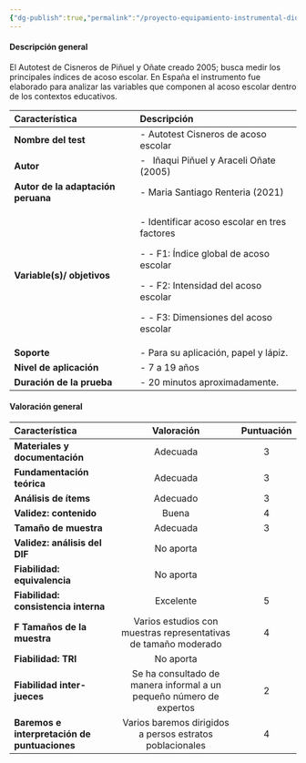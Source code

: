 ```yaml
---
{"dg-publish":true,"permalink":"/proyecto-equipamiento-instrumental-dioses/autotest-cisneros-de-acoso-escolar/"}
---
```


#### <a name="_rciewy2seujp"></a>**Descripción general**
El Autotest de Cisneros de Piñuel y Oñate creado 2005; busca medir los principales índices de acoso escolar. En España el instrumento fue elaborado para analizar las variables que componen al acoso escolar dentro de los contextos educativos.

|**Característica**|**Descripción**|
| :- | :- |
|**Nombre del test**|- Autotest Cisneros de acoso escolar|
|**Autor**|- ` `Iñaqui Piñuel y Araceli Oñate (2005)|
|**Autor de la adaptación peruana**|- Maria Santiago Renteria (2021)|
|**Variable(s)/ objetivos**|<p>- Identificar acoso escolar en tres factores</p><p>- - F1: Índice global de acoso escolar</p><p>- - F2: Intensidad del acoso escolar</p><p>- - F3: Dimensiones del acoso escolar </p>|
|**Soporte**|- Para su aplicación, papel y lápiz. |
|**Nivel de aplicación**|- 7 a 19  años|
|**Duración de la prueba**|- 20 minutos aproximadamente. |
#### <a name="_wlsmjmi3qwl7"></a>**Valoración general**

|**Característica**|**Valoración**|**Puntuación**|
| :- | :-: | :-: |
|**Materiales y documentación**|Adecuada |3|
|**Fundamentación teórica**|Adecuada|3|
|**Análisis de ítems**|Adecuado|3|
|**Validez: contenido**|Buena|4|
|**Tamaño de muestra**|Adecuada|3|
|**Validez: análisis del DIF**|No aporta||
|**Fiabilidad: equivalencia**|No aporta||
|**Fiabilidad: consistencia interna**|Excelente|5|
|**F Tamaños de la muestra**|Varios estudios con muestras representativas de tamaño moderado|4|
|**Fiabilidad: TRI**|No aporta||
|**Fiabilidad inter-jueces**|Se ha consultado de manera informal a un pequeño número de expertos|2|
|**Baremos e interpretación de puntuaciones**|Varios baremos dirigidos a persos estratos poblacionales|4|

